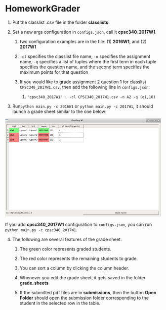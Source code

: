# HomeworkGrader

1. Put the classlist .csv file in the folder **classlists**.

2. Set a new args configuration in `configs.json`, call it **cpsc340_2017W1**.

    1. two configuration examples are in the file: (1) **2016W1**, and (2) **2017W1**
  
    2. `-cl` specifies the classlist file name, `-n` specifies the assignment name, `-q` specifies a list of tuples where the first 
    term in each tuple specifies the question name, and the second term specifies the maximum points for that question
    
    3. If you would like to grade assignment 2 question 1 for classlist `CPSC340_2017W1.csv`, then add the following line in `configs.json`:
        
        1. `"cpsc340_2017W1" : -cl CPSC340_2017W1.csv -n A2 -q (q1,10)`

3. Run`python main.py -c 2016W1` or `python main.py -c 2017W1`, it should launch a grade sheet similar to the one below:

![](example.png)

If you add **cpsc340_2017W1** configuration to `configs.json`, you can run `python main.py -c cpsc340_2017W1`.

4. The following are several features of the grade sheet:
  
    1. The green color represents graded students. 
  
    2. The red color represents the remaining students to grade.
  
    3. You can sort a column by clicking the column header.
  
    4. Whenever you edit the grade sheet, it gets saved in the folder **grade_sheets**
    
    5. If the submitted pdf files are in **submissions**, then the button **Open Folder** should open 
     the submission folder corresponding to the student in the selected row in the table.
